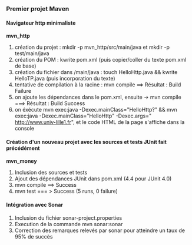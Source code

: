 ### Premier projet Maven

#### Navigateur http minimaliste 
**mvn_http**

1. création du projet : mkdir -p mvn_http/src/main/java et mkdir -p test/main/java
2. création du POM :  kwrite pom.xml (puis copier/coller du texte pom.xml de base)
3. création du fichier dans /main/java : touch HelloHttp.java && kwrite HelloTP.java (puis incorporation du texte)
4. tentative de compilation à la racine : mvn compile   ==> Résultat : Build Failure
5. on ajoute les dépendances dans le pom.xml, ensuite -> mvn compile   ===> Résultat : Build Success
6. on éxécute mvn exec:java -Dexec.mainClass="HelloHttp?" && mvn exec:java -Dexec.mainClass="HelloHttp" -Dexec.args="​http://www.univ-lille1.fr", et le code HTML de la page s'affiche dans la console


#### Création d'un nouveau projet avec les sources et tests JUnit fait précédément
**mvn_money**

1. Inclusion des sources et tests
2. Ajout des dépendances JUnit dans pom.xml (<version>4.4</version> pour JUnit 4.0)
3. mvn compile ==> Success
3. mvn test === > Success (5 runs, 0 failure)


#### Intégration avec Sonar
1. Inclusion du fichier sonar-project.properties
2. Execution de la commande mvn sonar:sonar
3. Correction des remarques relevés par sonar pour atteindre un taux de 95% de succès


